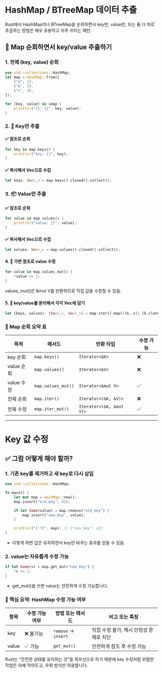 # HashMap / BTreeMap 데이터 추출

Rust에서 HashMap이나 BTreeMap을 순회하면서 key만, value만, 또는 둘 다 따로 추출하는 방법은 매우 유용하고 자주 쓰이는 패턴.

## 🧠 Map 순회하면서 key/value 추출하기
### 1. 전체 (key, value) 순회
```rust
use std::collections::HashMap;
let map = HashMap::from([
    ("a", 1),
    ("b", 2),
    ("c", 3),
]);

for (key, value) in &map {
    println!("{}: {}", key, value);
}
```
### 2. 🔑 Key만 추출
#### ✅ 참조로 순회
```rust
for key in map.keys() {
    println!("key: {}", key);
}
```

#### ✅ 복사해서 Vec으로 수집
```rust
let keys: Vec<_> = map.keys().cloned().collect();
```


### 3. 📦 Value만 추출
#### ✅ 참조로 순회
```rust
for value in map.values() {
    println!("value: {}", value);
}
```

#### ✅ 복사해서 Vec으로 수집
```rust
let values: Vec<_> = map.values().cloned().collect();
```


#### 4. 🧪 가변 참조로 value 수정
```rust
for value in map.values_mut() {
    *value += 1;
}
```

values_mut()은 &mut V를 반환하므로
직접 값을 수정할 수 있음.


#### 5. 🔄 key/value를 분리해서 각각 Vec에 담기
```rust
let (keys, values): (Vec<_>, Vec<_>) = map.iter().map(|(k, v)| (k.clone(), v.clone())).unzip();
```


### 🧠 Map 순회 요약 표
| 목적             | 메서드             | 반환 타입                  | 수정 가능 |
|------------------|--------------------|----------------------------|------------|
| key 순회         | `map.keys()`       | `Iterator<&K>`             | ❌         |
| value 순회       | `map.values()`     | `Iterator<&V>`             | ❌         |
| value 수정       | `map.values_mut()` | `Iterator<&mut V>`         | ✅         |
| 전체 순회        | `map.iter()`       | `Iterator<(&K, &V)>`       | ❌         |
| 전체 수정        | `map.iter_mut()`   | `Iterator<(&K, &mut V)>`   | ✅         |


---
# Key 값 수정

## ✅ 그럼 어떻게 해야 할까?

### 1. 기존 key를 제거하고 새 key로 다시 삽입
```rust
use std::collections::HashMap;

fn main() {
    let mut map = HashMap::new();
    map.insert("old_key", 42);

    if let Some(value) = map.remove("old_key") {
        map.insert("new_key", value);
    }

    println!("{:?}", map); // {"new_key": 42}
}
```
- 이렇게 하면 값은 유지하면서 key만 바꾸는 효과를 얻을 수 있음.
 
### 2. value는 자유롭게 수정 가능
```rust
if let Some(v) = map.get_mut("new_key") {
    *v += 1;
}
```

- get_mut()을 쓰면 value는 안전하게 수정 가능합니다.

### 🔑 핵심 요약: HashMap 수정 가능 여부

| 항목         | 수정 가능 여부 | 방법 또는 메서드       | 비고 또는 특징                         |
|--------------|----------------|------------------------|----------------------------------------|
| key          | ❌ 불가능       | `remove` → `insert`    | 직접 수정 불가, 해시 안정성 문제로 차단 |
| value        | ✅ 가능         | `get_mut()`            | 안전하게 참조 후 수정 가능              |

Rust는 “안전한 상태를 유지하는 것”을 최우선으로 하기 때문에 key 수정처럼 위험한 작업은 아예 막아두고, 우회 방식만 허용합니다.



